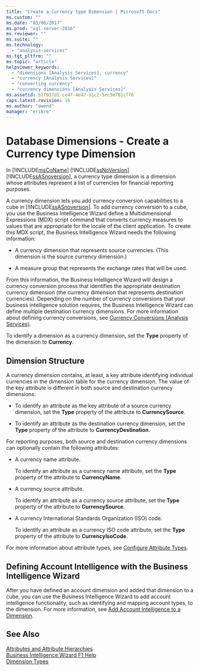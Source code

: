 ```yaml
---
title: "Create a Currency type Dimension | Microsoft Docs"
ms.custom: ""
ms.date: "03/06/2017"
ms.prod: "sql-server-2016"
ms.reviewer: ""
ms.suite: ""
ms.technology: 
  - "analysis-services"
ms.tgt_pltfrm: ""
ms.topic: "article"
helpviewer_keywords: 
  - "dimensions [Analysis Services], currency"
  - "currency [Analysis Services]"
  - "converting currency"
  - "currency dimensions [Analysis Services]"
ms.assetid: b1f037d1-ce47-4e47-a1c2-5ec9e781cff6
caps.latest.revision: 16
ms.author: "owend"
manager: "erikre"
---
```

# Database Dimensions - Create a Currency type Dimension
  In [!INCLUDE[msCoName](../../advanced-analytics/r-services/tutorials/includes/msconame-md.md)] [!INCLUDE[ssNoVersion](../../advanced-analytics/r-services/includes/ssnoversion-md.md)] [!INCLUDE[ssASnoversion](../../analysis-services/includes/ssasnoversion-md.md)], a currency type dimension is a dimension whose attributes represent a list of currencies for financial reporting purposes.  
  
 A currency dimension lets you add currency conversion capabilities to a cube in [!INCLUDE[ssASnoversion](../../analysis-services/includes/ssasnoversion-md.md)]. To add currency conversion to a cube, you use the Business Intelligence Wizard define a Multidimensional Expressions (MDX) script command that converts currency measures to values that are appropriate for the locale of the client application. To create this MDX script, the Business Intelligence Wizard needs the following information:  
  
-   A currency dimension that represents source currencies. (This dimension is the source currency dimension.)  
  
-   A measure group that represents the exchange rates that will be used.  
  
 From this information, the Business Intelligence Wizard will design a currency conversion process that identifies the appropriate destination currency dimension (the currency dimension that represents destination currencies). Depending on the number of currency conversions that your business intelligence solution requires, the Business Intelligence Wizard can define multiple destination currency dimensions. For more information about defining currency conversions, see [Currency Conversions &#40;Analysis Services&#41;](../../analysis-services/currency-conversions-analysis-services.md).  
  
 To identify a dimension as a currency dimension, set the **Type** property of the dimension to **Currency**.  
  
## Dimension Structure  
 A currency dimension contains, at least, a key attribute identifying individual currencies in the dimension table for the currency dimension. The value of the key attribute is different in both source and destination currency dimensions:  
  
-   To identify an attribute as the key attribute of a source currency dimension, set the **Type** property of the attribute to **CurrencySource**.  
  
-   To identify an attribute as the destination currency dimension, set the **Type** property of the attribute to **CurrencyDestination**.  
  
 For reporting purposes, both source and destination currency dimensions can optionally contain the following attributes:  
  
-   A currency name attribute.  
  
     To identify an attribute as a currency name attribute, set the **Type** property of the attribute to **CurrencyName**.  
  
-   A currency source attribute.  
  
     To identify an attribute as a currency source attribute, set the **Type** property of the attribute to **CurrencySource**.  
  
-   A currency International Standards Organization (ISO) code.  
  
     To identify an attribute as a currency ISO code attribute, set the **Type** property of the attribute to **CurrencyIsoCode**.  
  
 For more information about attribute types, see [Configure Attribute Types](../Topic/Configure%20Attribute%20Types.md).  
  
## Defining Account Intelligence with the Business Intelligence Wizard  
 After you have defined an account dimension and added that dimension to a cube, you can use the Business Intelligence Wizard to add account intelligence functionality, such as identifying and mapping account types, to the dimension. For more information, see [Add Account Intelligence to a Dimension](../Topic/Add%20Account%20Intelligence%20to%20a%20Dimension.md).  
  
## See Also  
 [Attributes and Attribute Hierarchies](../../analysis-services/multidimensional-models-olap-logical-dimension-objects/attributes-and-attribute-hierarchies.md)   
 [Business Intelligence Wizard F1 Help](../Topic/Business%20Intelligence%20Wizard%20F1%20Help.md)   
 [Dimension Types](../Topic/Dimension%20Types.md)  
  
  